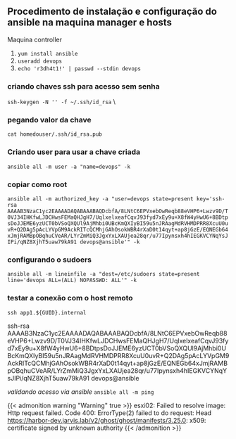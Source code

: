 ## Procedimento de instalação e configuração do ansible na maquina manager e hosts


Maquina controller

1. `yum install ansible`
2. `useradd devops`
3. `echo 'r3dh4t1!' | passwd --stdin devops`


### criando chaves ssh para acesso sem senha 

`ssh-keygen -N '' -f ~/.ssh/id_rsa`
\
### pegando valor da chave 
`cat homedouser/.ssh/id_rsa.pub`


### Criando user para usar a chave criada
`ansible all -m user -a "name=devops" -k `

### copiar como root
`ansible all -m authorized_key -a "user=devops state=present key='ssh-rsa AAAAB3NzaC1yc2EAAAADAQABAAABAQDcbfA/8LNtC6EPVxebOwReqb88eVHP6+Lwzv9D/T0VJ34IHKfwLJDCHwsFEMaQHJgH7/UqlxelxeafCqvJ93fyd7xEy9u+X8fW4yHwU6+8BDtpsDoJJEME6yzUCT0bVSoQXQUl9AjMhbi0UBcKmQXIyBI59u5nJRAagMdRVHMDPRR8XcuU0uvR+Q2DAg5pAcLYVpGM9AckRITcQCMhjGAhOsokWBR4rXaD0t14qyt+ap8jGzE/EQNEGb64xJmjRAMBpOBqhuCVeAR/LYrZmMiQ3JgxYxLXAUjea28qr/u77Ipynsxh4hIEGKVCYNqYsJIPi/qNZ8XjhT5uaw79kA91 devops@ansible'" -k`

### configurando o sudoers
`ansible all -m lineinfile -a "dest=/etc/sudoers state=present line='devops ALL=(ALL) NOPASSWD: ALL'" -k `


### testar a conexão com o host remoto
`ssh app1.${GUID}.internal`


ssh-rsa AAAAB3NzaC1yc2EAAAADAQABAAABAQDcbfA/8LNtC6EPVxebOwReqb88eVHP6+Lwzv9D/T0VJ34IHKfwLJDCHwsFEMaQHJgH7/UqlxelxeafCqvJ93fyd7xEy9u+X8fW4yHwU6+8BDtpsDoJJEME6yzUCT0bVSoQXQUl9AjMhbi0UBcKmQXIyBI59u5nJRAagMdRVHMDPRR8XcuU0uvR+Q2DAg5pAcLYVpGM9AckRITcQCMhjGAhOsokWBR4rXaD0t14qyt+ap8jGzE/EQNEGb64xJmjRAMBpOBqhuCVeAR/LYrZmMiQ3JgxYxLXAUjea28qr/u77Ipynsxh4hIEGKVCYNqYsJIPi/qNZ8XjhT5uaw79kA91 devops@ansible



*validando acesso via ansible*
`ansible all -m ping`

{{< admonition warning "Warning" true >}}
esxi02: Failed to resolve image: Http request failed. Code 400: ErrorType(2) failed to do request: Head https://harbor-dev.jarvis.lab/v2/ghost/ghost/manifests/3.25.0: x509: certificate signed by unknown authority
{{< /admonition >}}
